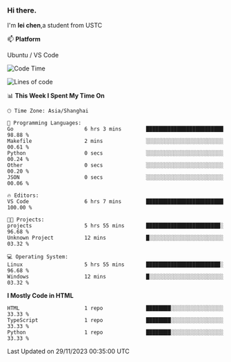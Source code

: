 ### Hi there.
I'm **lei chen**,a student from USTC

📫 **Platform**

Ubuntu / VS Code

<!--START_SECTION:waka-->
![Code Time](http://img.shields.io/badge/Code%20Time-135%20hrs%2044%20mins-blue)

![Lines of code](https://img.shields.io/badge/From%20Hello%20World%20I%27ve%20Written-12.0%20thousand%20lines%20of%20code-blue)

📊 **This Week I Spent My Time On** 

```text
🕑︎ Time Zone: Asia/Shanghai

💬 Programming Languages: 
Go                       6 hrs 3 mins        █████████████████████████   98.88 % 
Makefile                 2 mins              ░░░░░░░░░░░░░░░░░░░░░░░░░   00.61 % 
Python                   0 secs              ░░░░░░░░░░░░░░░░░░░░░░░░░   00.24 % 
Other                    0 secs              ░░░░░░░░░░░░░░░░░░░░░░░░░   00.20 % 
JSON                     0 secs              ░░░░░░░░░░░░░░░░░░░░░░░░░   00.06 % 

🔥 Editors: 
VS Code                  6 hrs 7 mins        █████████████████████████   100.00 % 

🐱‍💻 Projects: 
projects                 5 hrs 55 mins       ████████████████████████░   96.68 % 
Unknown Project          12 mins             █░░░░░░░░░░░░░░░░░░░░░░░░   03.32 % 

💻 Operating System: 
Linux                    5 hrs 55 mins       ████████████████████████░   96.68 % 
Windows                  12 mins             █░░░░░░░░░░░░░░░░░░░░░░░░   03.32 % 
```

**I Mostly Code in HTML** 

```text
HTML                     1 repo              ████████░░░░░░░░░░░░░░░░░   33.33 % 
TypeScript               1 repo              ████████░░░░░░░░░░░░░░░░░   33.33 % 
Python                   1 repo              ████████░░░░░░░░░░░░░░░░░   33.33 % 
```




 Last Updated on 29/11/2023 00:35:00 UTC
<!--END_SECTION:waka-->
